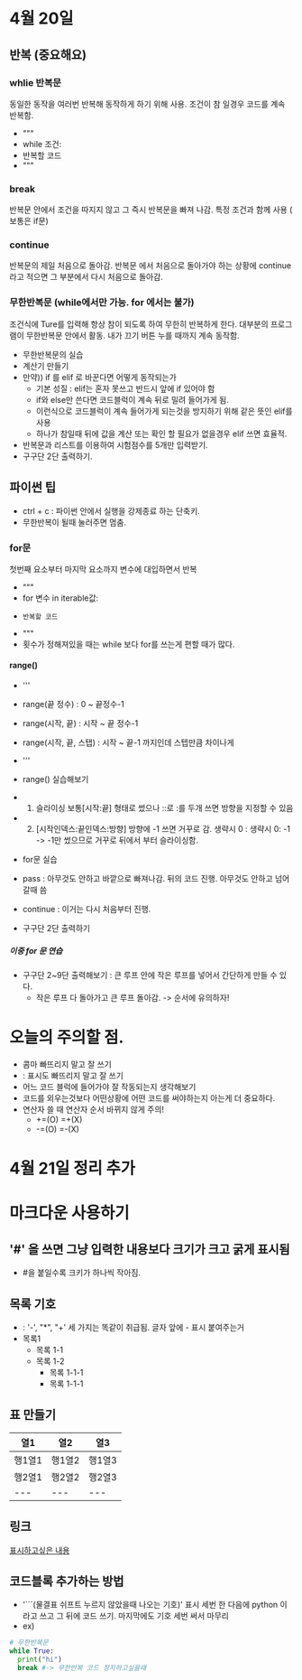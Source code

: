 # 4월 20일
## 반복 (중요해요)
### whlie 반복문
동일한 동작을 여러번 반복해 동작하게 하기 위해 사용.
조건이 참 일경우 코드를 계속 반복함.
- """
- while 조건:
-   반복할 코드
- """

### break
반복문 안에서 조건을 따지지 않고 그 즉시 반복문을 빠져 나감.
특정 조건과 함께 사용 ( 보통은 if문)

### continue
반복문의 제일 처음으로 돌아감.
반복문 에서 처음으로 돌아가야 하는 상황에 continue 라고 적으면 그 부분에서 다시 처음으로 돌아감.


### 무한반복문 (while에서만 가능. for 에서는 불가)
조건식에 Ture를 입력해 항상 참이 되도록 하여 무한히 반복하게 한다.
대부분의 프로그램이 무한반복문 안에서 활동.
내가 끄기 버튼 누를 때까지 계속 동작함.

- 무한반복문의 실습
- 계산기 만들기
- 만약)) if 를 elif 로 바꾼다면 어떻게 동작되는가
  - 기본 성질 : elif는 혼자 못쓰고 반드시 앞에 if 있어야 함
  - if와 else만 쓴다면 코드블럭이 계속 뒤로 밀려 들어가게 됨.
  - 이런식으로 코드블럭이 계속 들어가게 되는것을 방지하기 위해 같은 뜻인 elif를 사용
  - 하나가 참일때 뒤에 값을 계산 또는 확인 할 필요가 없을경우 elif 쓰면 효율적.
- 반복문과 리스트를 이용하여 시험점수를 5개만 입력받기.
- 구구단 2단 출력하기.

## 파이썬 팁
- ctrl + c : 파이썬 안에서 실행을 강제종료 하는 단축키.
- 무한반복이 될때 눌러주면 멈춤.

### for문
첫번째 요소부터 마지막 요소까지 변수에 대입하면서 반복
- """
- for 변수 in iterable값:
-     반복할 코드
- """
- 횟수가 정해져있을 때는 while 보다 for를 쓰는게 편할 때가 많다.

#### range()
- '''
- range(끝 정수) : 0 ~ 끝정수-1
- range(시작, 끝) : 시작 ~ 끝 정수-1
- range(시작, 끝, 스탭) : 시작 ~ 끝-1 까지인데 스텝만큼 차이나게
- '''
- range() 실습해보기
- 1. 슬라이싱 보통\[시작:끝] 형태로 썼으나 ::로 :를 두개 쓰면 방향을 지정할 수 있음
- 2. \[시작인덱스:끝인덱스:방향]  방향에  -1 쓰면 거꾸로 감.
       생략시 0 : 생략시 0: -1     ->   -1만 썼으므로 거꾸로 뒤에서 부터 슬라이싱함.

- for문 실습
- pass : 아무것도 안하고 바깥으로 빠져나감. 뒤의 코드 진행. 아무것도 안하고 넘어갈때 씀
- continue : 이거는 다시 처음부터 진행.
- 구구단 2단 출력하기

##### 이중 for 문 연습
- 구구단 2~9단 출력해보기 : 큰 루프 안에 작은 루프를 넣어서 간단하게 만들 수 있다.
     - 작은 루프 다 돌아가고 큰 루프 돌아감. -> 순서에 유의하자!



# 오늘의 주의할 점.
- 콤마 빠뜨리지 말고 잘 쓰기
- : 표시도 빠뜨리지 말고 잘 쓰기
- 어느 코드 블럭에 들어가야 잘 작동되는지 생각해보기
- 코드를 외우는것보다 어떤상황에 어떤 코드를 써야하는지 아는게 더 중요하다.
- 연산자 쓸 때 연산자 순서 바뀌지 않게 주의! 
  - +=(O)   =+(X)
  - -=(O)   =-(X)


# 4월 21일 정리 추가
# 마크다운 사용하기
## '#' 을 쓰면 그냥 입력한 내용보다 크기가 크고 굵게 표시됨 
- #을 붙일수록 크키가 하나씩 작아짐.

## 목록 기호
- : '-', "*", "+' 세 가지는 똑같이 취급됨. 글자 앞에 - 표시 붙여주는거
- 목록1
  - 목록 1-1
  + 목록 1-2
      * 목록 1-1-1
      * 목록 1-1-1

## 표 만들기
열1 | 열2 | 열3
--- | --- | ---
행1열1| 행1열2| 행1열3
행2열1| 행2열2| 행2열3
---| ---| ---

## 링크 
[표시하고싶은 내용](링크)

## 코드블록 추가하는 방법
- '```(물결표 쉬프트 누르지 않았을때 나오는 기호)' 표시 세번 한 다음에 python 이라고 쓰고 그 뒤에 코드 쓰기. 마지막에도 기호 세번 써서 마무리
- ex)
```python
# 무한반복문
while True:
  print("hi")
  break #-> 무한반복 코드 정지하고싶을때

```
